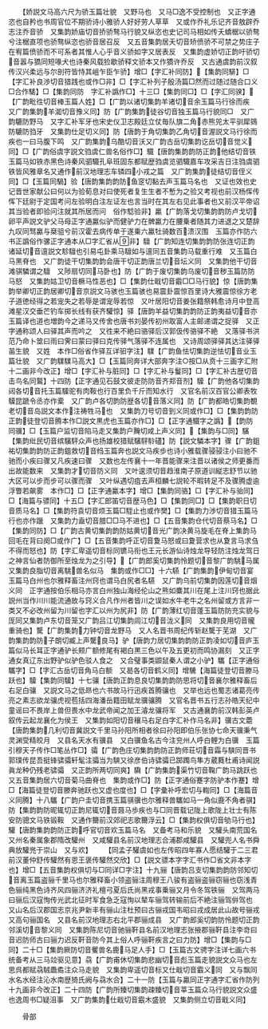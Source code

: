 <!-- { "loadSidebar": true } -->
　　【娇説文马高六尺为骄玉篇壮貌　又野马也　又马□逸不受控制也　又正字通恣也自矜也书周官位不期骄诗小雅骄人好好劳人草草　又或作乔礼乐记齐音敖辟乔志注乔音骄　又集韵娇庙切音挢骄骜马行貌又纵恣也史记司马相如传夭蟜椐以骄骜兮注椐直项也骄骜纵恣也骄音居召反　又五音集韵居夭切音矫偾骄不可禁之势庄子在宥篇偾骄而不可系者其惟人心乎音义骄如字又居表反　又集韵虚娇切正韵吁骄切音嚣与獢同短喙犬也诗秦风载猃歇骄释文骄本又作獢许乔反　又古通虞韵前汉叙传汉兴柔远与尔剖符皆恃其岨乍臣乍骄】增□【字汇补同防】【集韵同騑】□【字汇补良渉切音猎践也或作□非】□【字汇补列子殷汤篇□然而过随过随合口义□合作騞】□【集韵同防　字汇补譌作□】十三□【集韵同□】□【字汇同骙】【广韵毗徃切音棒玉篇人姓】□【广韵以诸切集韵羊诸切音余玉篇马行徐而疾　又广韵集韵羊洳切音豫义同】防【广韵集韵徒谷切音独玉篇马行貌同□　又广韵騼防野马　又字汇补军牙也宋史仪卫志殿廷立仗毎队旗二角赤熊兕太平驯犀鵕防騼防驺牙　又集韵仕足切义同】防【唐韵于角切集韵乙角切音渥説文马行徐而疾也一曰马腹下鸣　又广韵集韵乌酷切音沃又广韵古岳切集韵讫岳切音觉义同】□【广韵俗虞字説文驺虞仁兽名俗作□】驖【唐韵集韵韵防正韵他结切音铁玉篇马如铁赤黑色诗秦风驷驖孔阜班固东都赋歴驺虞览驷驖嘉车攻采吉日注驺虞驷铁皆风雅章名又通作前汉地理志车辚四小戎之篇　又广韵集韵徒结切音侄义同】□【玉篇同騧】验【唐韵集韵韵防鱼窆切黏去声玉篇马名也　又证也效也史记晋世家献公曰何以为验荀息对曰使死者复生生者不慙为之验又考视也前汉杨恽传恽下廷尉于定国考问左验明白注左证左也言当时在其左右见此事者也又前汉平帝诏其当验者即验问注就其所居而问　俗作騐验非】驘【广韵落戈切集韵韵防卢戈切卵平声説文驴父马母正字通驘似驴而健驴力在髀驘力在腰乗者随其力进退之又楚辞九叹同驽驘与椉驵兮前汉霍去病传单于遂乗六驘牡骑数百溃汉围　玉篇亦作防六书正譌俗作骡正字通本从□字汇省从非】驙【广韵知连切集韵韵防张连切正韵诸延切音邅説文駗驙也引易屯卦乘马驙如与邅同五音集韵马载重行难　又玉篇白马黑脊也　又广韵徒干切集韵韵会唐干切正韵唐兰切音坛义同　又集韵他干切音滩骐驎谓之驙　又陟扇切同马卧也】防【广韵于废切集韵乌废切音秽玉篇防防马怒　又集韵姑卫切音橛马性恶也】□【集韵仕戢切音霵□□马行貌】惊【唐韵集韵举卿切正韵居卿切音京説文马骇也玉篇骇也易震卦震惊百里诗大雅震惊徐方老子道徳经得之若宠失之若辱是谓宠辱若惊　又叶居阳切音姜张籍祭韩愈诗月中登高滩星汉交垂芒钓车掷长线有获齐驩惊】驿【唐韵羊益切集韵韵防正韵夷益切音亦玉篇译也道也増韵今之递马又传舍也唐书刘晏传初州取富人主邮递谓之捉驿　又正字通称颂人曰驿其声而吟之　又徃来不絶曰骆驿后汉郭伋传骆驿不絶　又落驿书洪范乃命卜筮曰雨曰霁曰蒙曰驿曰克传驿气落驿不连属也　又诗周颂驿驿其达注驿驿苖生貌　又姓　本作□俗省作驿互详驲字注】驜【广韵鱼怯切集韵逆怯切音业玉篇壮貌　又广韵驜驜马高大】□【玉篇同奔详大部奔字注○按□从贲十三画字汇附十二画非今改正】增□【字汇补与脏同】□【字汇补与鬘同】□【字汇补古歴切音击鸟名同鸄】十四防【正字通见石鼓文彼走防防音齐郑音剂】驝【广韵他各切集韵闼各切音托玉篇驝驼有肉鞍也行百里负千斤而知水行　又官名前汉百官公卿表牧驝昆蹏令丞亦作槖　又广韵卢各切韵防歴各切音落义同】防【广韵都皓切集韵覩老切音岛説文本作注祷牲马也　又集韵刀号切音到义同或作□】□【集韵韵防正韵徒登切音腾本作□説文黒虎也玉篇亦作□】□【正字通驖字之譌】【韵防同骥】□【玉篇户监切音陷马走又集韵户黤切咸上声义同】【集韵与□同】驞【集韵纰民切音缤驞駍众声也扬雄校猎赋驞駍駖礚】防【説文驎本字】骤【广韵鉏祐切集韵韵防正韵鉏救切音绉玉篇奔也説文马疾歩也诗小雅载骤骎骎注小曰驰不驰而小疾曰骤又凡疾速曰骤　又数也左传襄十一年晋能骤来注晋以诸侯之师更番而出故能数来　又集韵才切音防义同　又叶逡须切音趋淮南子原道训縦志舒节以驰大区可以步而步可以骤而骤　又叶纵遇切疽去声桓麟七説轮不暇转足不及骤腾虚逾浮瞥若飙雾　本作□】□【正字通驘本字】增□【集韵同骆】□【字汇补与骀同】□【海篇与骠同】十五□【字汇郎笛切音歴马色】□【集韵同□】□【集韵职日切音质马名】□【集韵符袁切音烦玉篇□駤止也或作樊】□【集韵力渉切音猎玉篇马行也亦作躐　又集韵力盍切音腊□□马不进也】□【五音集韵仓代切音蔡马名】□【集韵同防】□【广韵古黄切集韵韵防姑黄切音光广韵决黄马旋毛在脊上集韵马回毛在背曰阕□或作广】□【五音集韵呼正切音夐马怒或曰夐营求也从夐言马求刍不得而怒也】防【字汇卑遥切音标同镳马衔也王元长游仙诗烛龙导轻防注烛龙驾日之神言仙者防御所至烛龙为之引导】【广韵郎奚切集韵怜题切音黎广韵駣马属　又集韵良脂切音离駣兽名似马　集韵或作□□】十六驠【广韵集韵伊甸切音宴玉篇马白州也尔雅释畜注州窍也谓马白尻者名驠　又广韵乌前切集韵因莲切音烟义同　正字通按伯乐相马亦言白州独山海经伦山之熊如麋其川在尾上注川窍也据此説州当作川川能流通故与窍义合凡作州者皆川之误如水牛老牛之名州留或方言非一类又不必改州留为川留也字汇以州为尻非】防【广韵薄红切音蓬玉篇防防充实貌与厐同又集韵卢东切音笼又广韵吕江切集韵闾江切音泷义同　又集韵良用切音贚重骑也】驡【广韵集韵力钟切音龙野马　又人名晋书周纪传斩赵驡于芜湖　又广韵集韵韵防子朗切臧上声驡良马】驴【唐韵力居切集韵韵防正韵凌如切音庐玉篇似马长耳正字通驴长颊广额修尾有褐白黒三色以午及五更初而鸣协漏刻　又正字通女真辽东出野驴似驴色驳人食之　又合璧事类鼰鼠秦人谓之小驴】驨【正字通俗驨字】□【字汇古岳切音角马白额　又曷各切音鹤义同】增驣【海篇徒登切音滕马跃也】驝【集韵同驝】十七骧【唐韵正韵息良切集韵韵防思将切音襄尔雅释畜后右足白骧　又説文马之低昻也六书故马行迅疾首腾骧也　又举也远也蜀志诸葛亮传亮之素志欲龙骧虎视苞括四海潘岳籍田赋龙骥骧腾　又官名晋书五行志孙皓天纪中童谣曰不畏岸上兽但畏水中龙武帝闻之加王濬龙骧将军　又古通襄韵前汉韩彭英卢叙传云起龙襄化为侯王　又集韵如阳切音穰马右足白字汇补作马名非】骥古文蘎【唐韵集韵几利切音冀説文千里马孙阳所相者徐曰孙阳即伯乐张协七命天骥秉气灵渊受精皎月　又县名天水有骥县　又白骥鱼名古今注兖州人呼白鲤为白骥　玉篇引穆天子传作□笔丛作□】骦【广韵色庄切集韵韵防正韵师荘切音霜与騻同晋书郭璞传昆吾挺锋骕骦轩髦注骦当为騻又徐彦伯诗骕骦已踯躅鸟隼方葳蕤杜甫诗闻説眞龙种仍残老骕骦　又正韵所两切同爽】驧【广韵集韵渠竹切音鞠广韵马跳跃也　又五音集韵居六切音菊马曲脊也　集韵或作□】防【正字通俗蹇字防驴本作蹇】增□【海篇徒登切音滕奔驰跃也又虚也度也】□【字彚补呼宏切与輷同】□【海篇音义同腾】十八驨【广韵户圭切音携玉篇骐骥也尔雅释兽驨如马一角似鹿不角者骐】防【集韵韵防昵辄切正韵尼辄切音聂马歩疾也与□同晋载记陇上歌陇上壮士有陈安防骢文马铁锻鞍　又通作籋前汉郊祀志歌籋浮云】□【集韵权俱切音劬马行也】驩【唐韵集韵韵防正韵呼官切音欢玉篇马名　又备考马和乐貌　又驩头南荒国名又州名秦属象郡隋改驩州　又咸驩县名前汉地理志合浦郡咸驩县　又驩兜人名书舜典放驩兠于崇山　又与欢】
　　【同孟子驩虞如也左传昭四年寡人愿结驩于二三君前汉董仲舒传驩然有恩王褒传驩然交欣】□【説文骠本字字汇书作□省文非本字也】增□【五音集韵权俱切与□同详□字注】十九骊【唐韵吕支切集韵韵防邻知切音离玉篇盗骊千里马也尔雅释畜小领盗骊注周穆王八骏有盗骊盗骊窃骊也窃浅青色骊纯黑色诗齐风四骊济济礼檀弓夏后氏尚黑戎事乗骊又月令冬驾铁骊　又驾两马曰骊后汉寇恂传光武北征时军食急乏寇恂以辇车骊驾转输前后不絶注骊驾倂驾也　又山名后汉郡国志京兆尹新丰有骊山注杜预曰古骊戎国韦昭曰戎成居此山故号骊戎　又高句骊国名　又县名前汉地理志右北平郡骊成县　又广韵郎奚切韵防怜题切正韵邻溪切音黎义同　又集韵陈尼切音驰骊靬县名前汉地理志张掖郡骊靬县注李竒曰音迟防师古曰骊力迟反靬音防今其上俗人呼骊靬疾言之曰力防】增□【集韵与□同】二十□【集韵厥防切音矍兽名鹿马足人手】□【玉篇古文骋字注详七画六书统备考从三马竝驱见意】骉【广韵甫休切集韵悲幽切音彪玉篇走貌説文众马也左思呉都赋骉駥飍矞注众马走貌　又集韵卑遥切音标又仕戢切音霵义同　又与飘同水名水经注沁水南歴猗氏阙与骉水合】二十一防【玉篇与驘同正字通字汇省作防列十九画非今改正】二十四防【广韵所臻切集韵疎臻切音莘玉篇众马行貌説文众盛也逸周书□疑沮事　又广韵集韵仕戢切音霵木盛貌　又集韵侧立切音戢义同】

　　骨部
